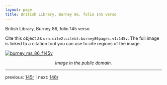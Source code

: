 ```yaml
---
layout: page
title: British Library, Burney 86, folio 145 verso
---
```


British Library, Burney 86, folio 145 verso

Cite this object as `urn:cite2:citebl:burney86pages.v1:145v`.  The full image is linked to a citation tool you can use to cite regions of the image.

[![burney_ms_86_f145v](http://www.homermultitext.org/iipsrv?IIIF=/project/homer/pyramidal/deepzoom/citebl/burney86imgs/v1/burney_ms_86_f145v.tif/full/800,/0/default.jpg)](http://www.homermultitext.org/ict2/?urn=urn:cite2:citebl:burney86imgs.v1:burney_ms_86_f145v) 

<p style="text-align: center; font-style: italic;">Image in the public domain.</p>

---

previous: [145r](../145r/) | next: [146r](../146r/)
